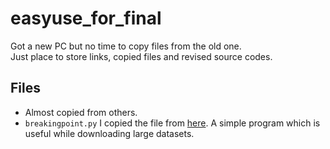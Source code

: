 # easyuse_for_final
Got a new PC but no time to copy files from the old one.  
Just place to store links, copied files and revised source codes.

## Files
- Almost copied from others.  
- `breakingpoint.py` I copied the file from [here](https://www.leavesongs.com/PYTHON/resume-download-from-break-point-tool-by-python.html). A simple program which is useful while downloading large datasets.  
